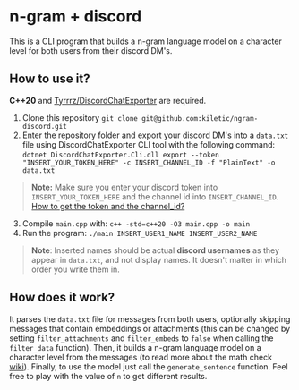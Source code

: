 # n-gram + discord
This is a CLI program that builds a n-gram language model on a character level for both users from their discord DM's.
## How to use it?
**C++20** and [Tyrrrz/DiscordChatExporter](https://github.com/Tyrrrz/DiscordChatExporter) are required.
1. Clone this repository `git clone git@github.com:kiletic/ngram-discord.git`
2. Enter the repository folder and export your discord DM's into a `data.txt` file using DiscordChatExporter CLI tool with the following command:  
`dotnet DiscordChatExporter.Cli.dll export --token "INSERT_YOUR_TOKEN_HERE" -c INSERT_CHANNEL_ID -f "PlainText" -o data.txt`  
>**Note:** Make sure you enter your discord token into `INSERT_YOUR_TOKEN_HERE` and the channel id into `INSERT_CHANNEL_ID`. [How to get the token and the channel_id?](https://github.com/Tyrrrz/DiscordChatExporter/blob/master/.docs/Token-and-IDs.md)
3. Compile `main.cpp` with: `c++ -std=c++20 -O3 main.cpp -o main`
4. Run the program: `./main INSERT_USER1_NAME INSERT_USER2_NAME`  
  >**Note**: Inserted names should be actual **discord usernames** as they appear in `data.txt`, and not display names. It doesn't matter in which order you write them in.

## How does it work?
It parses the `data.txt` file for messages from both users, optionally skipping messages that contain embeddings or attachments (this can be changed by setting `filter_attachments` and `filter_embeds` to `false` when calling the `filter_data` function). Then, it builds a n-gram language model on a character level from the messages (to read more about the math check [wiki](https://en.wikipedia.org/wiki/Word_n-gram_language_model)). Finally, to use the model just call the `generate_sentence` function. Feel free to play with the value of `n` to get different results. 
